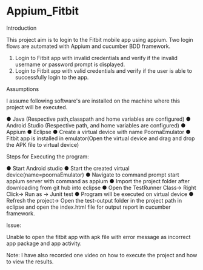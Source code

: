 # Appium_Fitbit


 Introduction

This project aim is to login to the Fitbit mobile app using appium. Two login flows are automated with Appium and cucumber BDD framework. 

1) Login to Fitbit app with invalid credentials and verify if the invalid username or password prompt is displayed.
2) Login to Fitbit app with valid credentials and verify if the user is able to successfully login to the app. 

 Assumptions

I assume following software's are installed on the machine where this project will be executed.

●	Java (Respective path,classpath and home variables are configured)
●	Android Studio (Respective path, and home variables are configured)
●	Appium
●	Eclipse
●	Create a virtual device with name PoornaEmulator
●	Fitbit app is installed in emulator(Open the virtual device and drag and drop the APK file to virtual device)

Steps for Executing the program:

●	Start Android studio
●	Start the created virtual device(name=poornaEmulator)
●	Navigate to command prompt start appium server with command as appium
●	Import the project folder after downloading from git hub into eclipse
●	Open the TestRunner Class-> Right Click-> Run as -> Junit test
●	Program will be executed on virtual device
●	Refresh the project-> Open the test-output folder in the project path in eclipse and open the index.html file for output report in cucumber framework.


Issue:

Unable to open the fitbit app with apk file with error message as incorrect app package and app activity.

Note: I have also recorded one video on how to execute the project and how to view the results.

